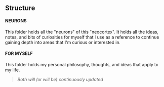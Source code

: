 ## Structure
#### **NEURONS** 
This folder holds all the "neurons" of this "neocortex". It holds all the ideas, notes, and bits of curiosities for myself that I use as a reference to continue gaining depth into areas that I'm curious or interested in.
#### FOR MYSELF
This folder holds my personal philosophy, thoughts, and ideas that apply to my life.

> _Both will (or will be) continuously updated_ 